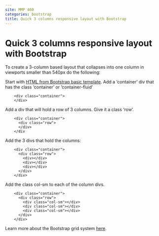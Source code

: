 ```yaml
---
site: MMP 460
categories: bootstrap
title: Quick 3 columns responsive layout with Bootstrap
---
```


# Quick 3 columns responsive layout with Bootstrap

To create a 3-column based layout that collapses into one column in viewports smaller than 540px do the following:

Start with [HTML from Bootstrap basic template](https://getbootstrap.com/docs/4.0/getting-started/introduction/#starter-template).
Add a ‘container’ div that has the class ‘container’ or ‘container-fluid’

        <div class="container">
        </div>

Add a div that will hold a row of 3 columns. Give it a class ‘row’.

        <div class="container">
          <div class="row">
          </div>
        </div
        
Add the 3 divs that hold the columns:

        <div class="container">
          <div class="row">
            <div></div>
            <div></div>
            <div></div>
          </div>
        </div>

Add the class col-sm to each of the column divs. 

        <div class="container">
          <div class="row">
            <div class="col-sm"></div>
            <div class="col-sm"></div>
            <div class="col-sm"></div>
          </div>
        </div>
   
Learn more about the Bootstrap grid system [here](https://getbootstrap.com/docs/4.0/layout/grid/).
